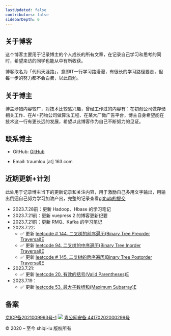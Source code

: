 ```yaml
---
lastUpdated: false
contributors: false
sidebarDepth: 0
---
```

## 关于博客

这个博客主要用于记录博主的个人成长的所有文章，在记录自己学习和思考的同时，希望来访的同学也能从中有所收获。

博客取名为「代码天涯路」，意即IT一行学习路漫漫，有很长的学习路径要走，但每一步的努力都不会白费，以此自勉。

## 关于博主

博主涉猎内容较广，对技术比较感兴趣，曾经工作过的内容有：在初创公司做存储相关工作、在AI+药物公司做算法工程、在某大厂做广告平台，博主自身希望能在技术这一行有更长远的发展，希望以此博客作为自己不断努力的见证。

## 联系博主
* GitHub: [GitHub](https://github.com/shiqi-lu)

* Email: traumlou [at] 163.com

## 近期更新+计划

此处用于记录博主当下的更新记录和关注内容，用于激励自己多用文字输出，用输出倒逼自己努力学习加油产出，完整的记录查看[github的提交](https://github.com/shiqi-lu/VuePressBlog)

* 2023.7.28前：更新 Hadoop、Hbase 的学习笔记
* 2023.7.21前：更新 vuepress 2 的博客更新纪要
* 2023.7.21前：更新 RMQ、Kafka 的学习笔记
* 2023.7.22:
    * ✅ 更新 [leetcode # 144. 二叉树的前序遍历(Binary Tree Preorder Traversal)E]('/algorithm/leetcode/144.Binary-Tree-Preorder-Traversal.md')
    * ✅ 更新 [leetcode 94. 二叉树的中序遍历(Binary Tree Inorder Traversal)E]('/algorithm/leetcode/94.Binary-Tree-Inorder-Traversal.md')
    * ✅ 更新 [leetcode # 145. 二叉树的后序遍历(Binary Tree Postorder Traversal)E]('/algorithm/leetcode/145.Binary-Tree-Postorder-Traversal.md')
* 2023.7.21:
    * ✅ 更新 [leetcode 20. 有效的括号(Valid Parentheses)E]('/algorithm/leetcode/20.Valid-Parentheses.md')
* 2023.7.19：
    * ✅ 更新 [leetcode 53. 最大子数组和(Maximum Subarray)E](/algorithm/leetcode/53.Maximum-Subarray.md)

## 备案

[京ICP备2021009993号-1](https://beian.miit.gov.cn/) ![](https://blog.shiqi-lu.tech/images/beian.png) [粤公网安备 44170202000299号](http://www.beian.gov.cn/portal/registerSystemInfo?recordcode=44170202000299)

© 2020 – 至今 shiqi-lu 版权所有